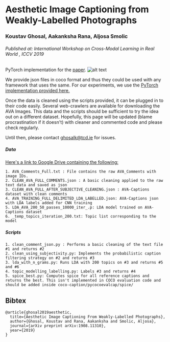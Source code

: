  
 # Aesthetic Image Captioning from Weakly-Labelled Photographs
 ### Koustav Ghosal, Aakanksha Rana, Aljosa Smolic
 ###### Published at: International Workshop on Cross-Modal Learning in Real World , ICCV 2019 

PyTorch implementation for the [paper](https://arxiv.org/abs/1908.11310).
![alt text](https://v-sense.scss.tcd.ie/wp-content/uploads/2019/08/Screenshot-from-2019-08-26-15-59-18.png, "Results")


We provide json files in coco format and thus they could be used with any framework that uses the same. For our experiments, we use the [PyTorch implementation provided here.](https://github.com/ruotianluo/ImageCaptioning.pytorch.git)

Once the data is cleaned using the scripts provided, it can be plugged in to their code easily. Several web-crawlers are available for downloading the AVA Images. This data and the scripts should be sufficient to try the idea out on a different dataset. Hopefully, this page will be updated (blame procrastination if it doesn't) with cleaner and commented code and please check regularly. 

Until then, please contact ghosalk@tcd.ie for issues. 
##### Data

[Here's a link to Google Drive containing the following:](https://drive.google.com/drive/folders/1WPNUfUwk__fYF_P1pO4gSFXHRYjBwpCY?usp=sharing)

```
1. AVA_Comments_Full.txt : File contains the raw AVA_Comments with image IDs.
2. CLEAN_AVA_FULL_COMMENTS.json : A basic cleaning applied to the raw text data and saved as json
3. CLEAN_AVA_FULL_AFTER_SUBJECTIVE_CLEANING.json : AVA-Captions dataset with clean comments
4. AVA_TRAINING_FULL_DELIMITED_LDA_LABELLED.json: AVA-Captions json with LDA labels added for CNN training
5. LDA_AVA_200_50_passes_10000_iter_.p: LDA model trained on AVA-Captions dataset
6. _temp_topics_iteration_200.txt: Topic list corresponding to the model
```
##### Scripts

```
1. clean_comment_json.py : Performs a basic cleaning of the text file #1 and returns #2
2. clean_using_subjectivity.py: Implements the probabilistic caption filtering strategy on #2 and returns #3
3. lda_with_n_grams.py: Runs LDA with 200 topics on #3 and returns #5 and #6
4. topic_modelling_labelling.py: Labels #3 and returns #4
5. spice_best.py: Computes spice for all reference captions and returns the best. This isn't implemented in COCO evaluation code and should be added inside coco-caption/pycocoevalcap/spice/
```

## Bibtex
```
@article{ghosal2019aesthetic,
  title={Aesthetic Image Captioning From Weakly-Labelled Photographs},
  author={Ghosal, Koustav and Rana, Aakanksha and Smolic, Aljosa},
  journal={arXiv preprint arXiv:1908.11310},
  year={2019}
}
```





